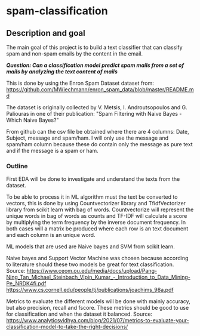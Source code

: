 # spam-classification

## Description and goal

The main goal of this project is to build a text classifier that can classify spam and non-spam emails by the content in the email.

***Question: Can a classification model predict spam mails from a set of mails by analyzing the text content of mails***

This is done by using the Enron Spam Dataset dataset from: https://github.com/MWiechmann/enron_spam_data/blob/master/README.md

The dataset is originally collected by V. Metsis, I. Androutsopoulos and G. Paliouras in one of their publication: "Spam Filtering with Naive Bayes - Which Naive Bayes?"

From github can the csv file be obtained where there are 4 columns: Date, Subject, message and spam/ham. I will only use the message and spam/ham column because these do contain only the message as pure text and if the message is a spam or ham.

### Outline
First EDA will be done to investigate and understand the texts from the dataset.

To be able to process it in ML algorithm must the text be converted to vectors, this is done by using Countvectorizer library and TfidfVectorizer library from scikit learn with bag of words. Countvectorize will represent the unique words in bag of words as counts and TF-IDF will calculate a score by multiplying the term frequency by the inverse document frequency. In both cases will a matrix be produced where each row is an text document and each column is an unique word.

ML models that are used are Naive bayes and SVM from scikit learn.

Naive bayes and Support Vector Machine was chosen because according to literature should these two models be great for text classification.
Source: https://www.ceom.ou.edu/media/docs/upload/Pang-Ning_Tan_Michael_Steinbach_Vipin_Kumar_-_Introduction_to_Data_Mining-Pe_NRDK4fi.pdf
https://www.cs.cornell.edu/people/tj/publications/joachims_98a.pdf  

Metrics to evaluate the different models will be done with mainly accuracy, but also precision, recall and fscore. These metrics should be good to use for classification and when the dataset it balanced.
Source: https://www.analyticsvidhya.com/blog/2021/07/metrics-to-evaluate-your-classification-model-to-take-the-right-decisions/